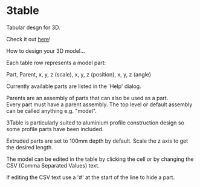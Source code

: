 # 3table

Tabular desgn for 3D.

Check it out [here](https://3table.glitch.me/)!

How to design your 3D model...  

Each table row represents a model part:  

Part, Parent, x, y, z (scale), x, y, z (position), x, y, z (angle)

Currently available parts are listed in the 'Help' dialog.

Parents are an assembly of parts that can also be used as a part.  
Every part must have a parent assembly. The top level or default assembly can be called anything e.g. "model".

3Table is particularly suited to aluminium profile construction design so some profile parts have been included.

Extruded parts are set to 100mm depth by default. Scale the z axis to get the desired length.

The model can be edited in the table by clicking the cell or by changing the CSV (Comma Separated Values) text.

If editing the CSV text use a '#' at the start of the line to hide a part.